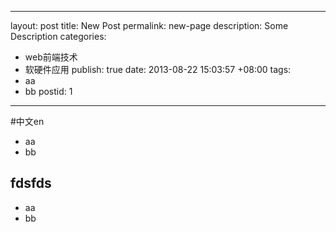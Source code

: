--------
layout: post
title: New Post
permalink: new-page
description: Some Description
categories:
- web前端技术
- 软硬件应用
publish: true
date: 2013-08-22 15:03:57 +08:00
tags:
- aa
- bb
postid: 1
--------

#中文en
- aa
- bb

## fdsfds
* aa
* bb

